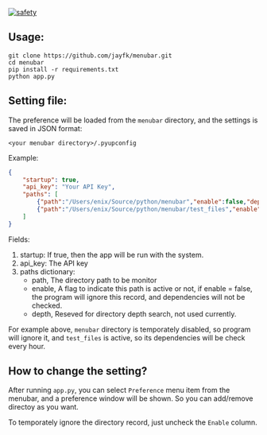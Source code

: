 [![safety](https://raw.githubusercontent.com/pyupio/safety/master/safety.png)](https://pyup.io/safety/)

## Usage:

```
git clone https://github.com/jayfk/menubar.git
cd menubar
pip install -r requirements.txt
python app.py
```

## Setting file:

The preference will be loaded from the `menubar` directory, and the settings is saved in JSON format:

```
<your menubar directory>/.pyupconfig
```

Example:

```json
{
    "startup": true,
    "api_key": "Your API Key",
    "paths": [
        {"path":"/Users/enix/Source/python/menubar","enable":false,"depth":1},    
        {"path":"/Users/enix/Source/python/menubar/test_files","enable":true,"depth":1}
    ]
}
```

Fields:

1. startup:  If true, then the app will be run with the system.
2. api_key:  The API key
3. paths dictionary:
    * path,  The directory path to be monitor
    * enable, A flag to indicate this path is active or not, if enable = false, the program will ignore this record, and dependencies will not be checked.
    * depth, Reseved for directory depth search, not used currently.

For example above, `menubar` directory is temporately disabled, so program will  ignore it, and `test_files` is active, so its dependencies will be check every hour.

## How to change the setting?

After running `app.py`, you can select `Preference` menu item from the menubar, and a preference window will be shown. So you can add/remove directoy as you want.

To temporately ignore the directory record, just uncheck the `Enable` column.
